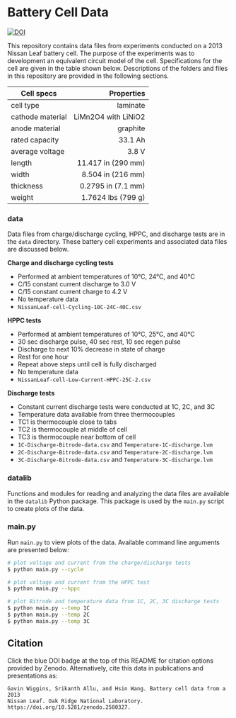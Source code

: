 # Battery Cell Data

[![DOI](https://zenodo.org/badge/DOI/10.5281/zenodo.2580327.svg)](https://doi.org/10.5281/zenodo.2580327)

This repository contains data files from experiments conducted on a 2013 Nissan Leaf battery cell. The purpose of the experiments was to development an equivalent circuit model of the cell. Specifications for the cell are given in the table shown below. Descriptions of the folders and files in this repository are provided in the following sections.

| Cell specs        | Properties          |
| ----------------- | ------------------: |
| cell type         | laminate            |
| cathode material  | LiMn2O4 with LiNiO2 |
| anode material    | graphite            |
| rated capacity    | 33.1 Ah             |
| average voltage   | 3.8 V               |
| length            | 11.417 in (290 mm)  |
| width             | 8.504 in (216 mm)   |
| thickness         | 0.2795 in (7.1 mm)  |
| weight            | 1.7624 lbs (799 g)  |

### data

Data files from charge/discharge cycling, HPPC, and discharge tests are in the `data` directory. These battery cell experiments and associated data files are discussed below.

**Charge and discharge cycling tests**

- Performed at ambient temperatures of 10°C, 24°C, and 40°C
- C/15 constant current discharge to 3.0 V
- C/15 constant current charge to 4.2 V
- No temperature data
- `NissanLeaf-cell-Cycling-10C-24C-40C.csv`

**HPPC tests**

- Performed at ambient temperatures of 10°C, 25°C, and 40°C
- 30 sec discharge pulse, 40 sec rest, 10 sec regen pulse
- Discharge to next 10% decrease in state of charge
- Rest for one hour
- Repeat above steps until cell is fully discharged
- No temperature data
- `NissanLeaf-cell-Low-Current-HPPC-25C-2.csv`

**Discharge tests**

- Constant current discharge tests were conducted at 1C, 2C, and 3C
- Temperature data available from three thermocouples
- TC1 is thermocouple close to tabs
- TC2 is thermocouple at middle of cell
- TC3 is thermocouple near bottom of cell
- `1C-Discharge-Bitrode-data.csv` and `Temperature-1C-discharge.lvm`
- `2C-Discharge-Bitrode-data.csv` and `Temperature-2C-discharge.lvm`
- `3C-Discharge-Bitrode-data.csv` and `Temperature-3C-discharge.lvm`

### datalib

Functions and modules for reading and analyzing the data files are available in the `datalib` Python package. This package is used by the `main.py` script to create plots of the data.

### main.py

Run `main.py` to view plots of the data. Available command line arguments are presented below:

```bash
# plot voltage and current from the charge/discharge tests
$ python main.py --cycle

# plot voltage and current from the HPPC test
$ python main.py --hppc

# plot Bitrode and temperature data from 1C, 2C, 3C discharge tests
$ python main.py --temp 1C
$ python main.py --temp 2C
$ python main.py --temp 3C
```

## Citation

Click the blue DOI badge at the top of this README for citation options provided by Zenodo. Alternatively, cite this data in publications and presentations as:

```
Gavin Wiggins, Srikanth Allu, and Hsin Wang. Battery cell data from a 2013
Nissan Leaf. Oak Ridge National Laboratory. https://doi.org/10.5281/zenodo.2580327.
```
